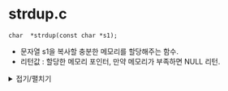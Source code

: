 # strdup.c
```
char  *strdup(const char *s1);
```
- 문자열 s1을 복사할 충분한 메모리를 할당해주는 함수.
- 리턴값 : 할당한 메모리 포인터, 만약 메모리가 부족하면 NULL 리턴.

<details markdown="1">
<summary>접기/펼치기</summary>
<!--summary 아래 빈칸 공백 두고 내용을 적는공간-->

```
char	*strdup(const char *s1)
{
	char	*tmp;
	int		cnt;
	int		i;

	i = 0;
	cnt = ft_strlen(s1);
	tmp = (char *)malloc(sizeof(char) * cnt + 1);
	if (tmp == NULL)
		return (0);
	while (s1[i] != '\0')
	{
		tmp[i] = s1[i];
		i++;
	}
	tmp[i] = '\0';
	return (tmp);
}
```
</details>
